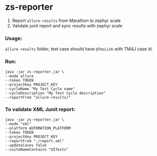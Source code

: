 # zs-reporter

1. Report `allure-results` from Marathon to zephyr scale
2. Validate junit report and sync results with zephyr scale

### Usage:

`allure-results` folder, test case should have `@TmsLink` with TM4J case id. 

### Run:
```
java -jar zs-reporter.jar \ 
--mode allure
--token TOKEN 
--projectKey PROJECT_KEY
--cycleName "My Test Cycle name" 
--cycleDescription "My Test Cycle description" 
--reportFrom "allure-results/" 
```

### To validate XML Junit report:

```
java -jar zs-reporter.jar \
--mode "xml"
--platform AUTOMATION_PLATFORM
--token TOKEN
--projectKey PROJECT_KEY
--reportFrom "./report.xml"
--updateCases false
--suiteNameContains "UITests"
```